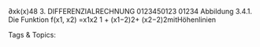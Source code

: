 ∂xk(x)48 3. DIFFERENZIALRECHNUNG
0123450123
01234
Abbildung 3.4.1. Die Funktion f(x1, x2) =x1x2
1 + (x1−2)2+ (x2−2)2mitHöhenlinien

   Tags & Topics:
   